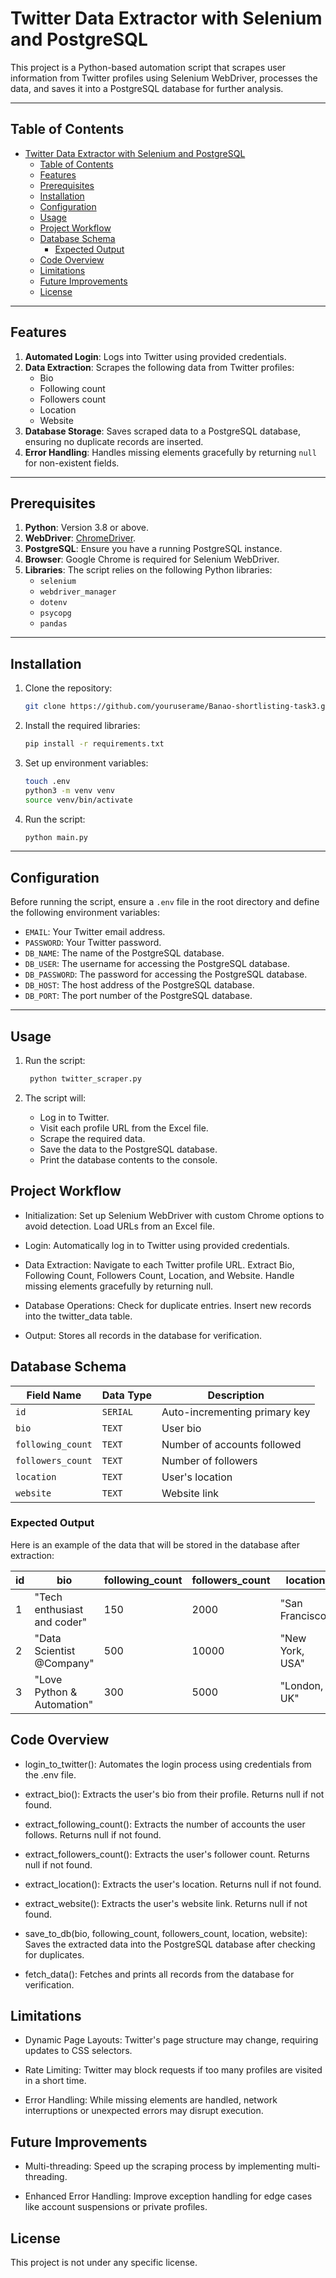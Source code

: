 # Twitter Data Extractor with Selenium and PostgreSQL

This project is a Python-based automation script that scrapes user information from Twitter profiles using Selenium WebDriver, processes the data, and saves it into a PostgreSQL database for further analysis.

---

## Table of Contents

- [Twitter Data Extractor with Selenium and PostgreSQL](#twitter-data-extractor-with-selenium-and-postgresql)
  - [Table of Contents](#table-of-contents)
  - [Features](#features)
  - [Prerequisites](#prerequisites)
  - [Installation](#installation)
  - [Configuration](#configuration)
  - [Usage](#usage)
  - [Project Workflow](#project-workflow)
  - [Database Schema](#database-schema)
    - [Expected Output](#expected-output)
  - [Code Overview](#code-overview)
  - [Limitations](#limitations)
  - [Future Improvements](#future-improvements)
  - [License](#license)

---

## Features

1. **Automated Login**: Logs into Twitter using provided credentials.
2. **Data Extraction**: Scrapes the following data from Twitter profiles:
   - Bio
   - Following count
   - Followers count
   - Location
   - Website
3. **Database Storage**: Saves scraped data to a PostgreSQL database, ensuring no duplicate records are inserted.
4. **Error Handling**: Handles missing elements gracefully by returning `null` for non-existent fields.

---

## Prerequisites

1. **Python**: Version 3.8 or above.
2. **WebDriver**: [ChromeDriver](https://sites.google.com/chromium.org/driver/).
3. **PostgreSQL**: Ensure you have a running PostgreSQL instance.
4. **Browser**: Google Chrome is required for Selenium WebDriver.
5. **Libraries**: The script relies on the following Python libraries:
   - `selenium`
   - `webdriver_manager`
   - `dotenv`
   - `psycopg`
   - `pandas`

---

## Installation

1. Clone the repository:
   ```bash
   git clone https://github.com/youruserame/Banao-shortlisting-task3.git
   ```

2. Install the required libraries:
   ```bash
   pip install -r requirements.txt
   ```

3. Set up environment variables:
   ```bash
   touch .env
   python3 -m venv venv
   source venv/bin/activate
   ```

4. Run the script:
   ```bash
   python main.py
   ```

---

## Configuration

Before running the script, ensure a ```.env``` file in the root directory and define the following environment variables:


- `EMAIL`: Your Twitter email address.
- `PASSWORD`: Your Twitter password.    
- `DB_NAME`: The name of the PostgreSQL database.
- `DB_USER`: The username for accessing the PostgreSQL database.
- `DB_PASSWORD`: The password for accessing the PostgreSQL database.
- `DB_HOST`: The host address of the PostgreSQL database.
- `DB_PORT`: The port number of the PostgreSQL database.    

---

## Usage

1. Run the script:
   ```bash
    python twitter_scraper.py
   ```
2. The script will:

    - Log in to Twitter.
    - Visit each profile URL from the Excel file.
    - Scrape the required data.
    - Save the data to the PostgreSQL database.
    - Print the database contents to the console.

## Project Workflow

- Initialization:
        Set up Selenium WebDriver with custom Chrome options to avoid detection.
        Load URLs from an Excel file.

- Login:
        Automatically log in to Twitter using provided credentials.

- Data Extraction:
        Navigate to each Twitter profile URL.
        Extract Bio, Following Count, Followers Count, Location, and Website.
        Handle missing elements gracefully by returning null.

- Database Operations:
        Check for duplicate entries.
        Insert new records into the twitter_data table.

- Output:
        Stores all records in the database for verification.


## Database Schema


| Field Name        | Data Type | Description                   |
|-------------------|-----------|-------------------------------|
| `id`              | `SERIAL`  | Auto-incrementing primary key |
| `bio`             | `TEXT`    | User bio                     |
| `following_count` | `TEXT`    | Number of accounts followed   |
| `followers_count` | `TEXT`    | Number of followers           |
| `location`        | `TEXT`    | User's location              |
| `website`         | `TEXT`    | Website link                 |

### Expected Output

Here is an example of the data that will be stored in the database after extraction:

| id  | bio                        | following_count | followers_count | location       | website              |
|-----|----------------------------|-----------------|-----------------|----------------|----------------------|
| 1   | "Tech enthusiast and coder"| 150             | 2000            | "San Francisco"| "www.example.com"    |
| 2   | "Data Scientist @Company"  | 500             | 10000           | "New York, USA"| "www.dataguru.io"    |
| 3   | "Love Python & Automation" | 300             | 5000            | "London, UK"   | "www.automationpro.uk"|



## Code Overview


- login_to_twitter(): Automates the login process using credentials from the .env file.

- extract_bio(): Extracts the user's bio from their profile. Returns null if not found.

- extract_following_count(): Extracts the number of accounts the user follows. Returns null if not found.

- extract_followers_count(): Extracts the user's follower count. Returns null if not found.

- extract_location(): Extracts the user's location. Returns null if not found.

- extract_website(): Extracts the user's website link. Returns null if not found.

- save_to_db(bio, following_count, followers_count, location, website): Saves the extracted data into the PostgreSQL database after checking for duplicates.

- fetch_data(): Fetches and prints all records from the database for verification.


## Limitations

- Dynamic Page Layouts: Twitter's page structure may change, requiring updates to CSS selectors.

- Rate Limiting: Twitter may block requests if too many profiles are visited in a short time.

- Error Handling: While missing elements are handled, network interruptions or unexpected errors may disrupt execution.


## Future Improvements

- Multi-threading: Speed up the scraping process by implementing multi-threading.

- Enhanced Error Handling: Improve exception handling for edge cases like account suspensions or private profiles.


## License

This project is not under any specific license.
